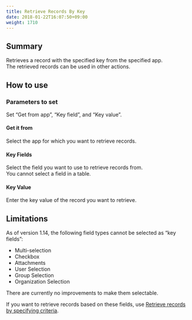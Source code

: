 ```yaml
---
title: Retrieve Records By Key
date: 2018-01-22T16:07:50+09:00
weight: 1710
---
```

## Summary

Retrieves a record with the specified key from the specified app.  
The retrieved records can be used in other actions.

## How to use

### Parameters to set

Set “Get from app”, “Key field”, and “Key value”.

#### Get it from

Select the app for which you want to retrieve records.

#### Key Fields

Select the field you want to use to retrieve records from.  
You cannot select a field in a table.

#### Key Value

Enter the key value of the record you want to retrieve.

## Limitations

As of version 1.14, the following field types cannot be selected as “key fields”:

-	Multi-selection
-	Checkbox
-	Attachments
-	User Selection
-	Group Selection
-	Organization Selection

There are currently no improvements to make them selectable.

If you want to retrieve records based on these fields, use [Retrieve records by specifying criteria](../get_records_by_query).
